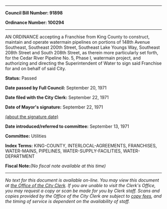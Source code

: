 

********

**Council Bill Number: 91898**
   
**Ordinance Number: 100294**
********

 AN ORDINANCE accepting a Franchise from King County to construct, maintain and operate watermain pipelines on portions of 148th Avenue Southeast, Southeast 200th Street, Southeast Lake Youngs Way, Southeast 208th Street and South 208th Street, as therein more particularly set forth, for the Cedar River Pipeline No. 5, Phase I, watermain project, and authorizing and directing the Superintendent of Water to sign said Franchise for and on behalf of said City.

**Status:** Passed
   
**Date passed by Full Council:** September 20, 1971
   
**Date filed with the City Clerk:** September 22, 1971
   
**Date of Mayor's signature:** September 22, 1971
   
[(about the signature date)](/~public/approvaldate.htm)
   
   
   
**Date introduced/referred to committee:** September 13, 1971
   
**Committee:** Utilities
   
   
**Index Terms:** KING-COUNTY, INTERLOCAL-AGREEMENTS, FRANCHISES, WATER-MAINS, PIPELINES, WATER-SUPPLY-FACILITIES, WATER-DEPARTMENT

**Fiscal Note:**_(No fiscal note available at this time)_
********

_No text for this document is available on-line. You may view this document at [the Office of the City Clerk](http://www.seattle.gov/leg/clerk/contactUs.htm). If you are unable to visit the Clerk's Office, you may request a copy or scan be made for you by Clerk staff. Scans and copies provided by the Office of the City Clerk are subject to [copy fees](http://clerk.seattle.gov/~public/clerkfees.htm), and the timing of service is dependent on the availability of staff._

